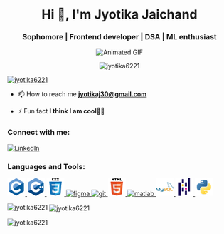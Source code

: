 
<h1 align="center">Hi 👋, I'm Jyotika Jaichand</h1>
<h3 align="center">Sophomore | Frontend developer | DSA | ML enthusiast</h3>
<div align="center">
  <img width="400" src="https://media4.giphy.com/media/L1R1tvI9svkIWwpVYr/giphy.gif?cid=ecf05e47i1ri9csq3dh8rtctmf2nlbrcvqhqzbhhizxmd1ul&ep=v1_gifs_search&rid=giphy.gif&ct=g" alt="Animated GIF" />
</div>

<p align="center"> <img src="https://komarev.com/ghpvc/?username=jyotika6221&label=Profile%20views&color=0e75b6&style=flat" alt="jyotika6221" /> </p>


<p align="left"> <a href="https://github.com/ryo-ma/github-profile-trophy"><img src="https://github-profile-trophy.vercel.app/?username=jyotika6221" alt="jyotika6221" /></a> </p>

- 📫 How to reach me **jyotikaj30@gmail.com**

- ⚡ Fun fact **I think I am cool🤷‍♀️**

<h3 align="left">Connect with me:</h3>
<p align="left">
  <a href="https://linkedin.com/in/jyotika-jaichand" target="_blank">
    <img src="https://github.com/paulrobertlloyd/socialmediaicons/blob/main/linkedin-24x24.png?raw=true" alt="LinkedIn" height="30" width="30" />
  </a>
</p>

<h3 align="left">Languages and Tools:</h3>
<p align="left"> <a href="https://www.cprogramming.com/" target="_blank" rel="noreferrer"> <img src="https://raw.githubusercontent.com/devicons/devicon/master/icons/c/c-original.svg" alt="c" width="40" height="40"/> </a> <a href="https://www.w3schools.com/cpp/" target="_blank" rel="noreferrer"> <img src="https://raw.githubusercontent.com/devicons/devicon/master/icons/cplusplus/cplusplus-original.svg" alt="cplusplus" width="40" height="40"/> </a> <a href="https://www.w3schools.com/css/" target="_blank" rel="noreferrer"> <img src="https://raw.githubusercontent.com/devicons/devicon/master/icons/css3/css3-original-wordmark.svg" alt="css3" width="40" height="40"/> </a> <a href="https://www.figma.com/" target="_blank" rel="noreferrer"> <img src="https://www.vectorlogo.zone/logos/figma/figma-icon.svg" alt="figma" width="40" height="40"/> </a> <a href="https://git-scm.com/" target="_blank" rel="noreferrer"> <img src="https://www.vectorlogo.zone/logos/git-scm/git-scm-icon.svg" alt="git" width="40" height="40"/> </a> <a href="https://www.w3.org/html/" target="_blank" rel="noreferrer"> <img src="https://raw.githubusercontent.com/devicons/devicon/master/icons/html5/html5-original-wordmark.svg" alt="html5" width="40" height="40"/> </a> <a href="https://www.mathworks.com/" target="_blank" rel="noreferrer"> <img src="https://upload.wikimedia.org/wikipedia/commons/2/21/Matlab_Logo.png" alt="matlab" width="40" height="40"/> </a> <a href="https://www.mysql.com/" target="_blank" rel="noreferrer"> <img src="https://raw.githubusercontent.com/devicons/devicon/master/icons/mysql/mysql-original-wordmark.svg" alt="mysql" width="40" height="40"/> </a> <a href="https://pandas.pydata.org/" target="_blank" rel="noreferrer"> <img src="https://raw.githubusercontent.com/devicons/devicon/2ae2a900d2f041da66e950e4d48052658d850630/icons/pandas/pandas-original.svg" alt="pandas" width="40" height="40"/> </a> <a href="https://www.python.org" target="_blank" rel="noreferrer"> <img src="https://raw.githubusercontent.com/devicons/devicon/master/icons/python/python-original.svg" alt="python" width="40" height="40"/> </a> </p>

<p><img align="left" src="https://github-readme-stats.vercel.app/api/top-langs?username=jyotika6221&show_icons=true&locale=en&layout=compact" alt="jyotika6221" /></p>

<p>&nbsp;<img align="center" src="https://github-readme-stats.vercel.app/api?username=jyotika6221&show_icons=true&locale=en" alt="jyotika6221" /></p>

<p><img align="center" src="https://github-readme-streak-stats.herokuapp.com/?user=jyotika6221&" alt="jyotika6221" /></p>

